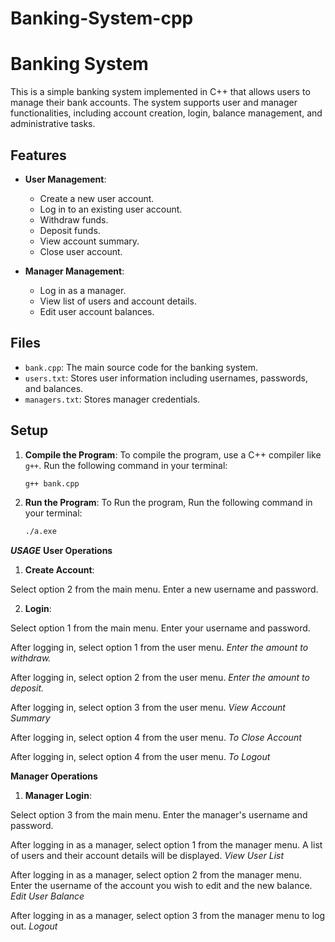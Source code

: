 # Banking-System-cpp
# Banking System

This is a simple banking system implemented in C++ that allows users to manage their bank accounts. The system supports user and manager functionalities, including account creation, login, balance management, and administrative tasks.

## Features

- **User Management**:
  - Create a new user account.
  - Log in to an existing user account.
  - Withdraw funds.
  - Deposit funds.
  - View account summary.
  - Close user account.

- **Manager Management**:
  - Log in as a manager.
  - View list of users and account details.
  - Edit user account balances.

## Files

- `bank.cpp`: The main source code for the banking system.
- `users.txt`: Stores user information including usernames, passwords, and balances.
- `managers.txt`: Stores manager credentials.

## Setup

1. **Compile the Program**:
   To compile the program, use a C++ compiler like `g++`. Run the following command in your terminal:
   ```bash
   g++ bank.cpp
2. **Run the Program**:
 To Run the program, Run the following command in your terminal:
   ```bash
   ./a.exe
***USAGE***
**User Operations**
1. **Create Account**:

Select option 2 from the main menu.
Enter a new username and password.

2. **Login**:

Select option 1 from the main menu.
Enter your username and password.

After logging in, select option 1 from the user menu.
_Enter the amount to withdraw._

After logging in, select option 2 from the user menu.
_Enter the amount to deposit._

After logging in, select option 3 from the user menu.
_View Account Summary_

After logging in, select option 4 from the user menu.
_To Close Account_

After logging in, select option 4 from the user menu.
_To Logout_

**Manager Operations**

1. **Manager Login**:

Select option 3 from the main menu.
Enter the manager's username and password.


After logging in as a manager, select option 1 from the manager menu.
A list of users and their account details will be displayed.
_View User List_

After logging in as a manager, select option 2 from the manager menu.
Enter the username of the account you wish to edit and the new balance.
_Edit User Balance_

After logging in as a manager, select option 3 from the manager menu to log out.
_Logout_
